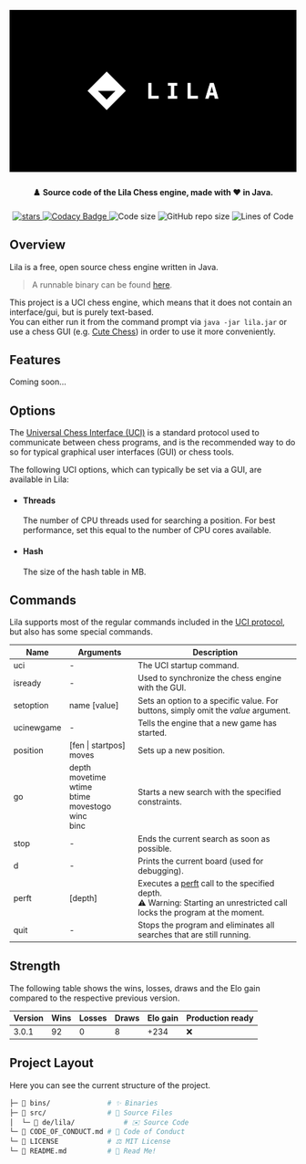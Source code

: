 <h1 align="center">
  <br>
  <img src="https://raw.githubusercontent.com/StylexTV/Lila/main/imgs/cover.png">
  <br>
</h1>

<h4 align="center">♟️ Source code of the Lila Chess engine, made with ❤️ in Java.</h4>

<p align="center">
  <a href="https://GitHub.com/StylexTV/Lila/stargazers/">
    <img alt="stars" src="https://img.shields.io/github/stars/StylexTV/Lila.svg?color=ffdd00"/>
  </a>
  <a href="https://www.codacy.com/gh/StylexTV/Lila/dashboard?utm_source=github.com&amp;utm_medium=referral&amp;utm_content=StylexTV/Lila&amp;utm_campaign=Badge_Grade">
    <img alt="Codacy Badge" src="https://app.codacy.com/project/badge/Grade/fc5372689544422eb86e33876bbbed15"/>
  </a>
  <a>
    <img alt="Code size" src="https://img.shields.io/github/languages/code-size/StylexTV/Lila.svg"/>
  </a>
  <a>
    <img alt="GitHub repo size" src="https://img.shields.io/github/repo-size/StylexTV/Lila.svg"/>
  </a>
  <a>
    <img alt="Lines of Code" src="https://tokei.rs/b1/github/StylexTV/Lila?category=code"/>
  </a>
</p>

## Overview
Lila is a free, open source chess engine written in Java.
> A runnable binary can be found [here](https://github.com/StylexTV/Lila/raw/main/bins/lila_3.jar).

This project is a UCI chess engine, which means that it does not contain an interface/gui, but is purely text-based.  
You can either run it from the command prompt via `java -jar lila.jar` or use a chess GUI (e.g. [Cute Chess](https://github.com/cutechess/cutechess)) in order to use it more conveniently.

## Features
Coming soon...

## Options
The [Universal Chess Interface (UCI)](http://wbec-ridderkerk.nl/html/UCIProtocol.html) is a standard protocol used to communicate between chess programs, and is the recommended way to do so for typical graphical user interfaces (GUI) or chess tools.

The following UCI options, which can typically be set via a GUI, are available in Lila:

  * #### Threads
    The number of CPU threads used for searching a position. For best performance, set
    this equal to the number of CPU cores available.

  * #### Hash
    The size of the hash table in MB.

## Commands
Lila supports most of the regular commands included in the [UCI protocol](http://wbec-ridderkerk.nl/html/UCIProtocol.html), but also has some special commands.

Name | Arguments | Description
--- | --- | ---
uci | - | The UCI startup command.
isready | - | Used to synchronize the chess engine with the GUI.
setoption | name [value] | Sets an option to a specific value. For buttons, simply omit the *value* argument.
ucinewgame | - | Tells the engine that a new game has started.
position | [fen &#124; startpos] moves | Sets up a new position.
go | depth<br/>movetime<br/>wtime<br/>btime<br/>movestogo<br/>winc<br/>binc | Starts a new search with the specified constraints.
stop | - | Ends the current search as soon as possible.
d | - | Prints the current board (used for debugging).
perft | [depth] | Executes a [perft](https://www.chessprogramming.org/Perft) call to the specified depth.<br/>⚠️ Warning: Starting an unrestricted call locks the program at the moment.
quit | - | Stops the program and eliminates all searches that are still running.

## Strength
The following table shows the wins, losses, draws and the Elo gain compared to the respective previous version.

Version | Wins | Losses | Draws | Elo gain | Production ready
--- | --- | --- | --- | --- | ---
3.0.1 | 92 | 0 | 8 | +234 | ❌

## Project Layout
Here you can see the current structure of the project.

```bash
├─ 📂 bins/              # ✨ Binaries
├─ 📂 src/               # 🌟 Source Files
│  └─ 📂 de/lila/            # ✉️ Source Code
└─ 📃 CODE_OF_CONDUCT.md # 📌 Code of Conduct
└─ 📃 LICENSE            # ⚖️ MIT License
└─ 📃 README.md          # 📖 Read Me!
```
